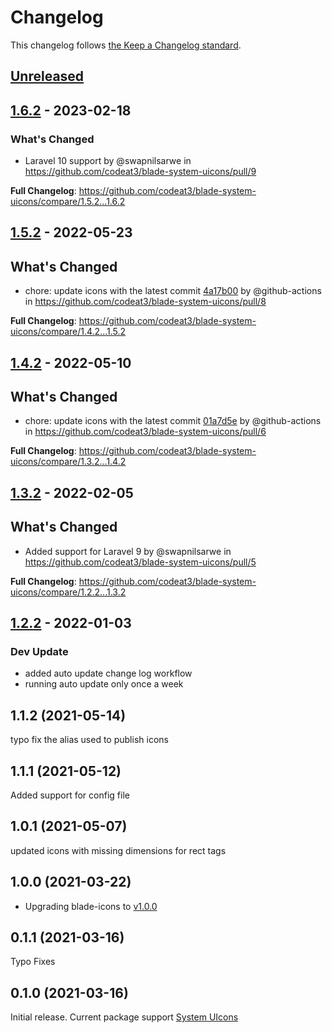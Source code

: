 # Changelog

This changelog follows [the Keep a Changelog standard](https://keepachangelog.com).

## [Unreleased](https://github.com/codeat3/blade-system-uicons/compare/1.6.2...HEAD)

## [1.6.2](https://github.com/codeat3/blade-system-uicons/compare/1.5.2...1.6.2) - 2023-02-18

### What's Changed

- Laravel 10 support by @swapnilsarwe in https://github.com/codeat3/blade-system-uicons/pull/9

**Full Changelog**: https://github.com/codeat3/blade-system-uicons/compare/1.5.2...1.6.2

## [1.5.2](https://github.com/codeat3/blade-system-uicons/compare/1.4.2...1.5.2) - 2022-05-23

## What's Changed

- chore: update icons with the latest commit [4a17b00](https://github.com/CoreyGinnivan/system-uicons/commit/4a17b006f9f3a6f549631d408daae322737be366) by @github-actions in https://github.com/codeat3/blade-system-uicons/pull/8

**Full Changelog**: https://github.com/codeat3/blade-system-uicons/compare/1.4.2...1.5.2

## [1.4.2](https://github.com/codeat3/blade-system-uicons/compare/1.3.2...1.4.2) - 2022-05-10

## What's Changed

- chore: update icons with the latest commit [01a7d5e](https://github.com/CoreyGinnivan/system-uicons/commit/01a7d5ec3fa4b138dae869eeb663954a95986e0f) by @github-actions in https://github.com/codeat3/blade-system-uicons/pull/6

**Full Changelog**: https://github.com/codeat3/blade-system-uicons/compare/1.3.2...1.4.2

## [1.3.2](https://github.com/codeat3/blade-system-uicons/compare/1.2.2...1.3.2) - 2022-02-05

## What's Changed

- Added support for Laravel 9 by @swapnilsarwe in https://github.com/codeat3/blade-system-uicons/pull/5

**Full Changelog**: https://github.com/codeat3/blade-system-uicons/compare/1.2.2...1.3.2

## [1.2.2](https://github.com/codeat3/blade-system-uicons/compare/1.1.2...1.2.2) - 2022-01-03

### Dev Update

- added auto update change log workflow
- running auto update only once a week

## 1.1.2 (2021-05-14)

typo fix the alias used to publish icons

## 1.1.1 (2021-05-12)

Added support for config file

## 1.0.1 (2021-05-07)

updated icons with missing dimensions for rect tags

## 1.0.0 (2021-03-22)

- Upgrading blade-icons to [v1.0.0](https://github.com/blade-ui-kit/blade-icons/releases/tag/1.0.0)

## 0.1.1 (2021-03-16)

Typo Fixes

## 0.1.0 (2021-03-16)

Initial release.
Current package support [System UIcons](https://github.com/CoreyGinnivan/system-uicons/commit/3e99f4c431154fffd24cc1127e791c4a791fb96b)
